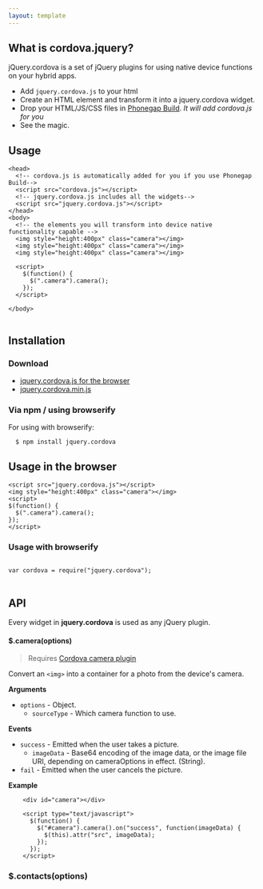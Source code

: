 ```yaml
---
layout: template
---
```


## What is cordova.jquery?

<p>jQuery.cordova is a set of jQuery plugins for using native device functions on
your hybrid apps.</p>

* Add `jquery.cordova.js` to your html
* Create an HTML element and transform it into a jquery.cordova widget.
* Drop your HTML/JS/CSS files in <a href="http://build.phonegap.com">Phonegap Build</a>. <em>It will add cordova.js for you</em>
* See the magic.

## Usage

```
<head>
  <!-- cordova.js is automatically added for you if you use Phonegap Build-->
  <script src="cordova.js"></script>
  <!-- jquery.cordova.js includes all the widgets-->
  <script src="jquery.cordova.js"></script>
</head>
<body>
  <!-- the elements you will transform into device native functionality capable -->
  <img style="height:400px" class="camera"></img>
  <img style="height:400px" class="camera"></img>
  <img style="height:400px" class="camera"></img>
  
  <script>
    $(function() {
      $(".camera").camera();
    });
  </script>
  
</body>


```

## Installation

### Download

* [jquery.cordova.js for the browser](oskosk.github.com/jquery.cordova/dist/jquery.cordova.js)
* [jquery.cordova.min.js](oskosk.github.com/jquery.cordova/dist/jquery.cordova.js)

### Via npm / using browserify

For using with browserify:

```
  $ npm install jquery.cordova
```

## Usage in the browser

```
<script src="jquery.cordova.js"></script>
<img style="height:400px" class="camera"></img>
<script>
$(function() {
  $(".camera").camera();
});
</script>
```

### Usage with browserify

<pre>
<code class="language-javascript">
var cordova = require("jquery.cordova");
</code>
</pre>

<h2 class="page-header">API</h2>

Every widget in __jquery.cordova__ is used as any jQuery plugin.


#### $.camera(options)

<blockquote>
  <p>
    Requires <a href="http://cordova.apache.org/docs/en/3.3.0/cordova_camera_camera.md.html#Camera"> Cordova camera plugin</a>
  </p>
</blockquote>

Convert an `<img>` into a container for a photo from the device's camera.

__Arguments__

* `options` - Object.
  * `sourceType` - Which camera function to use. 

__Events__

* `success` - Emitted when the user takes a picture.
  * `imageData` - Base64 encoding of the image data, or the image file URI, depending on cameraOptions in effect. (String).
* `fail` - Emitted when the user cancels the picture.

__Example__

```
    <div id="camera"></div>

    <script type="text/javascript">
      $(function() {
        $("#camera").camera().on("success", function(imageData) {
          $(this).attr("src", imageData);
        });
      });
    </script>
```
 


### $.contacts(options)
